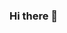 ### Hi there 👋

<!--
**ronaldomaximus2011/ronaldomaximus2011** is a ✨ _special_ ✨ repository because its `README.md` (this file) appears on your GitHub profile.

Here are some ideas to get you started:

- 🔭 Atualmente estou trabalhando na Pulse como SysAdmin
- 🌱 Atualmente estou aprendendo Docker
- 👯 Estou procurando colaborar em Segurança da Informação voltado para Blueteam em infraestrutura
- 🤔 I’m looking for help with ...
- 💬 
- 📫 How to reach me: ...
- 😄 Pronouns: ...
- ⚡ Fun fact: ...
-->
